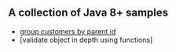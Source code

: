 ## A collection of Java 8+ samples

* [group customers by parent id](src/main/java/com/apulbere/lagos/collector/GroupCollectorSpec.groovy)
* [validate object in depth using functions]